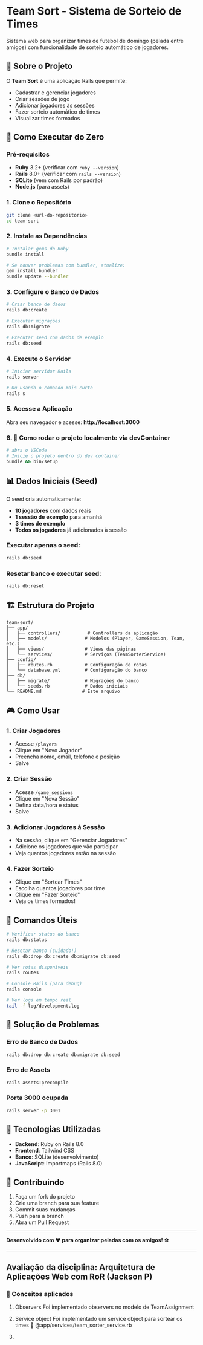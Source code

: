 # Team Sort - Sistema de Sorteio de Times

Sistema web para organizar times de futebol de domingo (pelada entre amigos) com funcionalidade de sorteio automático de jogadores.

## 🎯 Sobre o Projeto

O **Team Sort** é uma aplicação Rails que permite:
- Cadastrar e gerenciar jogadores
- Criar sessões de jogo
- Adicionar jogadores às sessões
- Fazer sorteio automático de times
- Visualizar times formados

## 🚀 Como Executar do Zero

### Pré-requisitos

- **Ruby** 3.2+ (verificar com `ruby --version`)
- **Rails** 8.0+ (verificar com `rails --version`)
- **SQLite** (vem com Rails por padrão)
- **Node.js** (para assets)

### 1. Clone o Repositório

```bash
git clone <url-do-repositorio>
cd team-sort
```

### 2. Instale as Dependências

```bash
# Instalar gems do Ruby
bundle install

# Se houver problemas com bundler, atualize:
gem install bundler
bundle update --bundler
```

### 3. Configure o Banco de Dados

```bash
# Criar banco de dados
rails db:create

# Executar migrações
rails db:migrate

# Executar seed com dados de exemplo
rails db:seed
```

### 4. Execute o Servidor

```bash
# Iniciar servidor Rails
rails server

# Ou usando o comando mais curto
rails s
```

### 5. Acesse a Aplicação

Abra seu navegador e acesse: **http://localhost:3000**

### 6. 🚀 Como rodar o projeto localmente via devContainer

```bash
# abra o VSCode
# Inicie o projeto dentro do dev container
bundle && bin/setup
```

## 📊 Dados Iniciais (Seed)

O seed cria automaticamente:

- **10 jogadores** com dados reais
- **1 sessão de exemplo** para amanhã
- **3 times de exemplo**
- **Todos os jogadores** já adicionados à sessão

### Executar apenas o seed:
```bash
rails db:seed
```

### Resetar banco e executar seed:
```bash
rails db:reset
```

## 🏗️ Estrutura do Projeto

```
team-sort/
├── app/
│   ├── controllers/          # Controllers da aplicação
│   ├── models/              # Modelos (Player, GameSession, Team, etc.)
│   ├── views/               # Views das páginas
│   └── services/            # Serviços (TeamSorterService)
├── config/
│   ├── routes.rb            # Configuração de rotas
│   └── database.yml         # Configuração do banco
├── db/
│   ├── migrate/             # Migrações do banco
│   └── seeds.rb             # Dados iniciais
└── README.md               # Este arquivo
```

## 🎮 Como Usar

### 1. Criar Jogadores
- Acesse `/players`
- Clique em "Novo Jogador"
- Preencha nome, email, telefone e posição
- Salve

### 2. Criar Sessão
- Acesse `/game_sessions`
- Clique em "Nova Sessão"
- Defina data/hora e status
- Salve

### 3. Adicionar Jogadores à Sessão
- Na sessão, clique em "Gerenciar Jogadores"
- Adicione os jogadores que vão participar
- Veja quantos jogadores estão na sessão

### 4. Fazer Sorteio
- Clique em "Sortear Times"
- Escolha quantos jogadores por time
- Clique em "Fazer Sorteio"
- Veja os times formados!

## 🔧 Comandos Úteis

```bash
# Verificar status do banco
rails db:status

# Resetar banco (cuidado!)
rails db:drop db:create db:migrate db:seed

# Ver rotas disponíveis
rails routes

# Console Rails (para debug)
rails console

# Ver logs em tempo real
tail -f log/development.log
```

## 🐛 Solução de Problemas


### Erro de Banco de Dados
```bash
rails db:drop db:create db:migrate db:seed
```

### Erro de Assets
```bash
rails assets:precompile
```

### Porta 3000 ocupada
```bash
rails server -p 3001
```

## 📱 Tecnologias Utilizadas

- **Backend**: Ruby on Rails 8.0
- **Frontend**: Tailwind CSS
- **Banco**: SQLite (desenvolvimento)
- **JavaScript**: Importmaps (Rails 8.0)

## 🤝 Contribuindo

1. Faça um fork do projeto
2. Crie uma branch para sua feature
3. Commit suas mudanças
4. Push para a branch
5. Abra um Pull Request

---

**Desenvolvido com ❤️ para organizar peladas com os amigos!** ⚽

___

## Avaliação da disciplina: Arquitetura de Aplicações Web com RoR (Jackson P)

### 🧠 Conceitos aplicados

1. Observers
Foi implementado observers no modelo de TeamAssignment

2. Service object
Foi implementado um service object para sortear os times 🎲
@app/services/team_sorter_service.rb

3. 